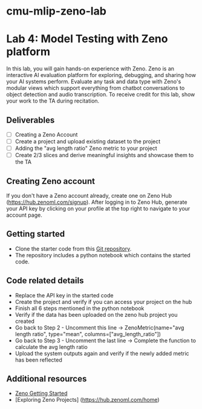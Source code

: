 # cmu-mlip-zeno-lab

# Lab 4: Model Testing with Zeno platform

In this lab, you will gain hands-on experience with Zeno.
Zeno is an interactive AI evaluation platform for exploring, debugging, and sharing how your AI systems perform. Evaluate any task and data type with Zeno's modular views which support everything from chatbot conversations to object detection and audio transcription.
To receive credit for this lab, show your work to the TA during recitation.

## Deliverables
- [ ] Creating a Zeno Account
- [ ] Create a project and upload existing dataset to the project
- [ ] Adding the "avg length ratio" Zeno metric to your project
- [ ] Create 2/3 slices and derive meaningful insights and showcase them to the TA 

## Creating Zeno account
If you don't have a Zeno account already, create one on Zeno Hub (https://hub.zenoml.com/signup). After logging in to Zeno Hub, generate your API key by clicking on your profile at the top right to navigate to your account page.

## Getting started
- Clone the starter code from this [Git repository](https://github.com/sayalikandarkar/cmu-mlip-zeno-lab).
- The repository includes a python notebook which contains the started code.

## Code related details
- Replace the API key in the started code
- Create the project and verify if you can access your project on the hub
- Finish all 6 steps mentioned in the python notebook 
- Verify if the data has been uploaded on the zeno hub project you created
- Go back to Step 2 - Uncomment this line -> ZenoMetric(name="avg length ratio", type="mean", columns=["avg_length_ratio"])
- Go back to Step 3 - Uncomment the last line -> Complete the function to calculate the avg length ratio
- Upload the system outputs again and verify if the newly added metric has been reflected

## Additional resources
- [Zeno Getting Started](https://zenoml.com/docs/intro)
- [Exploring Zeno Projects] (https://hub.zenoml.com/home)
